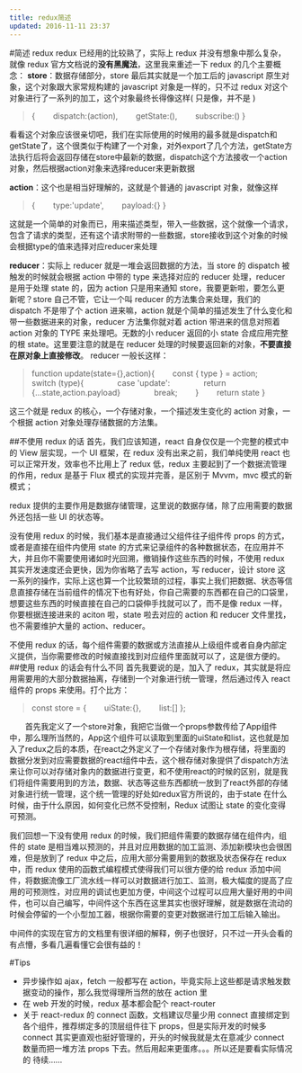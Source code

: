```yaml
---
title: redux简述
updated: 2016-11-11 23:37
---
```


#简述 redux
redux 已经用的比较熟了，实际上 redux 并没有想象中那么复杂，就像 redux 官方文档说的**没有黑魔法**，这里我来重述一下 redux 的几个主要概念：
**store**：数据存储部分，store 最后其实就是一个加工后的 javascript 原生对象，这个对象跟大家常规构建的 javascript 对象是一样的，只不过 redux 对这个对象进行了一系列的加工，这个对象最终长得像这样( 只是像，并不是 )

<blockquote>
{
      dispatch:(action),
      getState:(),
      subscribe:()
}
</blockquote>
看看这个对象应该很亲切吧，我们在实际使用的时候用的最多就是dispatch和getState了，这个很类似于构建了一个对象，对外export了几个方法，getState方法执行后将会返回存储在store中最新的数据，dispatch这个方法接收一个action对象，然后根据action对象来选择reducer来更新数据

**action**：这个也是相当好理解的，这就是个普通的 javascript 对象，就像这样

<blockquote>
{
      type:'update',
      payload:{}
}
</blockquote>
这就是一个简单的对象而已，用来描述类型，带入一些数据，这个就像一个请求，包含了请求的类型，还有这个请求附带的一些数据，store接收到这个对象的时候会根据type的值来选择对应reducer来处理

**reducer**：实际上 reducer 就是一堆会返回数据的方法，当 store 的 dispatch 被触发的时候就会根据 action 中带的 type 来选择对应的 reducer 处理，reducer 是用于处理 state 的，因为 action 只是用来通知 store，我要更新啦，要怎么更新呢？store 自己不管，它让一个叫 reducer 的方法集合来处理，我们的 dispatch 不是带了个 action 进来嘛，action 就是个简单的描述发生了什么变化和带一些数据进来的对象，reducer 方法集你就对着 action 带进来的信息对照着 action 对象的 TYPE 来处理吧。无数的小 reducer 返回的小 state 合成应用完整的根 state。这里要注意的就是在 reducer 处理的时候要返回新的对象，**不要直接在原对象上直接修改**。
reducer 一般长这样：

<blockquote>
function update(state={},action){
      const { type } = action;
      switch (type){
            case 'update':
                return {...state,action.payload}
                break;
      }
      return state
}
</blockquote>

这三个就是 redux 的核心，一个存储对象，一个描述发生变化的 action 对象，一个根据 action 对象处理存储数据的方法集。

##不使用 redux 的话
首先，我们应该知道，react 自身仅仅是一个完整的模式中的 View 层实现，一个 UI 框架，在 redux 没有出来之前，我们单纯使用 react 也可以正常开发，效率也不比用上了 redux 低，redux 主要起到了一个数据流管理的作用，redux 是基于 Flux 模式的实现并完善，是区别于 Mvvm，mvc 模式的新模式；

redux 提供的主要作用是数据存储管理，这里说的数据存储，除了应用需要的数据外还包括一些 UI 的状态等。

没有使用 redux 的时候，我们基本是直接通过父组件往子组件传 props 的方式，或者是直接在组件内使用 state 的方式来记录组件的各种数据状态，在应用并不大，并且你不需要使用诸如时光回溯，撤销操作这些东西的时候，不使用 redux 其实开发速度还会更快，因为你省略了去写 action，写 reducer，设计 store 这一系列的操作，实际上这也算一个比较繁琐的过程，事实上我们把数据、状态等信息直接存储在当前组件的情况下也有好处，你自己需要的东西都在自己的口袋里，想要这些东西的时候直接在自己的口袋伸手找就可以了，而不是像 redux 一样，你要根据连接进来的 aciton 啦，state 啦去对应的 action 和 reducer 文件里找，也不需要维护大量的 action、reducer。

不使用 redux 的话，每个组件需要的数据或方法直接从上级组件或者自身内部定义提供，当你需要修改的时候直接找到对应组件里面就可以了，这是很方便的。 ##使用 redux 的话会有什么不同
首先我要说的是，加入了 redux，其实就是将应用需要用的大部分数据抽离，存储到一个对象进行统一管理，然后通过传入 react 组件的 props 来使用。打个比方：

<blockquote>
const store = {
    uiState:{},
    list:[]
};
<App store={store} />
</blockquote>
  首先我定义了一个store对象，我把它当做一个props参数传给了App组件中，那么理所当然的，App这个组件可以读取到里面的uiState和list，这也就是加入了redux之后的本质，在react之外定义了一个存储对象作为根存储，将里面的数据分发到对应需要数据的react组件中去，这个根存储对象提供了dispatch方法来让你可以对存储对象内的数据进行变更，和不使用react的时候的区别，就是我们将组件需要用到的方法，数据、状态等这些东西都统一放到了react外部的存储对象进行统一管理，这个统一管理的好处如redux官方所说的，由于state 在什么时候，由于什么原因，如何变化已然不受控制，Redux 试图让 state 的变化变得可预测。

我们回想一下没有使用 redux 的时候，我们把组件需要的数据存储在组件内，组件的 state 是相当难以预测的，并且对应用数据的加工监测、添加新模块也会很困难，但是放到了 redux 中之后，应用大部分需要用到的数据及状态保存在 redux 中，而 redux 使用的函数式编程模式使得我们可以很方便的给 redux 添加中间件，将数据流像工厂流水线一样可以对数据进行加工、监测，极大幅度的提高了应用的可预测性，对应用的调试也更加方便，中间这个过程可以应用大量好用的中间件，也可以自己编写，中间件这个东西在这里其实也很好理解，就是数据在流动的时候会停留的一个小型加工器，根据你需要的变更对数据进行加工后输入输出。

中间件的实现在官方的文档里有很详细的解释，例子也很好，只不过一开头会看的有点懵，多看几遍看懂它会很有益的！

#Tips

- 异步操作如 ajax，fetch 一般都写在 action，毕竟实际上这些都是请求触发数据变动的操作，那么我觉得理所当然的放在 action 里
- 在 web 开发的时候，redux 基本都会配个 react-router
- 关于 react-redux 的 connect 函数，文档建议尽量少用 connect 直接绑定到各个组件，推荐绑定多的顶层组件往下 props，但是实际开发的时候多 connect 其实更直观也挺好管理的，开头的时候我就是太在意减少 connect 数量而把一堆方法 props 下去。然后用起来更蛋疼。。。所以还是要看实际情况的
  待续……
